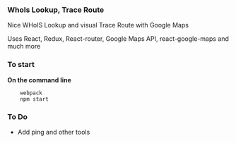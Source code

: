 ### WhoIs Lookup, Trace Route

Nice WHoIS Lookup and visual Trace Route with Google Maps

Uses React, Redux, React-router, Google Maps API, react-google-maps and much more


### To start

**On the command line**
	
```
	webpack
	npm start
```

### To Do

* Add ping and other tools